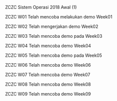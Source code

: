 ZCZC Sistem Operasi 2018 Awal (1)

ZCZC W01 Telah mencoba melakukan demo Week01

ZCZC W02 Telah mengerjakan demo Week02

ZCZC W03 Telah mencoba demo pada Week03

ZCZC W04 Telah mencoba demo Week04

ZCZC W05 Telah mencoba demo pada Week05

ZCZC W06 Telah mencoba demo Week06

ZCZC W07 Telah mencoba demo Week07

ZCZC W08 Telah mencoba demo Week08

ZCZC W09 Telah mencoba demo Week09
